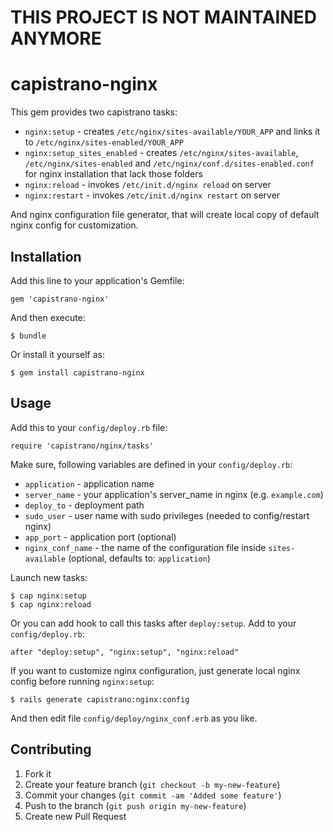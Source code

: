 # THIS PROJECT IS NOT MAINTAINED ANYMORE

# capistrano-nginx

This gem provides two capistrano tasks:

* `nginx:setup` - creates `/etc/nginx/sites-available/YOUR_APP` and links it to `/etc/nginx/sites-enabled/YOUR_APP`
* `nginx:setup_sites_enabled` - creates `/etc/nginx/sites-available`, `/etc/nginx/sites-enabled`  and `/etc/nginx/conf.d/sites-enabled.conf`  for nginx installation that lack those folders
* `nginx:reload` - invokes `/etc/init.d/nginx reload` on server
* `nginx:restart` - invokes `/etc/init.d/nginx restart` on server

And nginx configuration file generator, that will create local copy of default nginx config for customization.

## Installation

Add this line to your application's Gemfile:

    gem 'capistrano-nginx'

And then execute:

    $ bundle

Or install it yourself as:

    $ gem install capistrano-nginx

## Usage

Add this to your `config/deploy.rb` file:

    require 'capistrano/nginx/tasks'

Make sure, following variables are defined in your `config/deploy.rb`:

* `application` - application name
* `server_name` - your application's server_name in nginx (e.g. `example.com`)
* `deploy_to` - deployment path
* `sudo_user` - user name with sudo privileges (needed to config/restart nginx)
* `app_port` - application port (optional)
* `nginx_conf_name` - the name of the configuration file inside `sites-available` (optional, defaults to: `application`)

Launch new tasks:

    $ cap nginx:setup
    $ cap nginx:reload

Or you can add hook to call this tasks after `deploy:setup`. Add to your `config/deploy.rb`:

    after "deploy:setup", "nginx:setup", "nginx:reload"

If you want to customize nginx configuration, just generate local nginx config before running `nginx:setup`:

    $ rails generate capistrano:nginx:config

And then edit file `config/deploy/nginx_conf.erb` as you like.

## Contributing

1. Fork it
2. Create your feature branch (`git checkout -b my-new-feature`)
3. Commit your changes (`git commit -am 'Added some feature'`)
4. Push to the branch (`git push origin my-new-feature`)
5. Create new Pull Request
